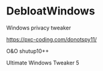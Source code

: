 # DebloatWindows
Windows privacy tweaker


https://pxc-coding.com/donotspy11/

O&O shutup10++

Ultimate Windows Tweaker 5
